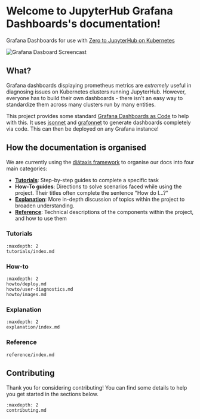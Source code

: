 # Welcome to JupyterHub Grafana Dashboards's documentation!

Grafana Dashboards for use with [Zero to JupyterHub on Kubernetes](http://z2jh.jupyter.org/)

![Grafana Dasboard Screencast](../demo.gif)

## What?

Grafana dashboards displaying prometheus metrics are *extremely* useful in diagnosing
issues on Kubernetes clusters running JupyterHub. However, everyone has to build their
own dashboards - there isn't an easy way to standardize them across many clusters run
by many entities.

This project provides some standard [Grafana Dashboards as Code](https://grafana.com/blog/2020/02/26/how-to-configure-grafana-as-code/)
to help with this. It uses [jsonnet](https://jsonnet.org/) and
[grafonnet](https://github.com/grafana/grafonnet-lib) to generate dashboards completely
via code. This can then be deployed on any Grafana instance!

## How the documentation is organised

We are currently using the [diátaxis framework](https://diataxis.fr/) to organise
our docs into four main categories:

- [**Tutorials**](tutorials): Step-by-step guides to complete a specific task
- **How-To guides**: Directions to solve scenarios faced while using the project. Their titles often complete the sentence "How do I...?"
- [**Explanation**](explanation): More in-depth discussion of topics within the project to broaden understanding.
- [**Reference**](ref): Technical descriptions of the components within the project, and how to use them

### Tutorials

```{toctree}
:maxdepth: 2
tutorials/index.md
```

### How-to

```{toctree}
:maxdepth: 2
howto/deploy.md
howto/user-diagnostics.md
howto/images.md
```

### Explanation

```{toctree}
:maxdepth: 2
explanation/index.md
```

### Reference

```{toctree}
reference/index.md
```

## Contributing

Thank you for considering contributing! You can find some details to help you
get started in the sections below.

```{toctree}
:maxdepth: 2
contributing.md
```
